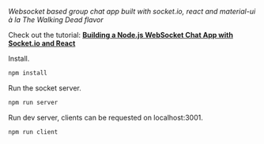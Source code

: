 *Websocket based group chat app built with socket.io, react and material-ui à la The Walking Dead flavor*

Check out the tutorial:
<a href="https://medium.com/@muehler.v/building-a-node-js-websocket-chat-app-with-socket-io-and-react-473a0686d1e1"><b>
Building a Node.js WebSocket Chat App with Socket.io and React </b></a>




Install.

``` bash
npm install
```

Run the socket server.

``` bash
npm run server
```

Run dev server, clients can be requested on localhost:3001.

``` bash
npm run client
```
